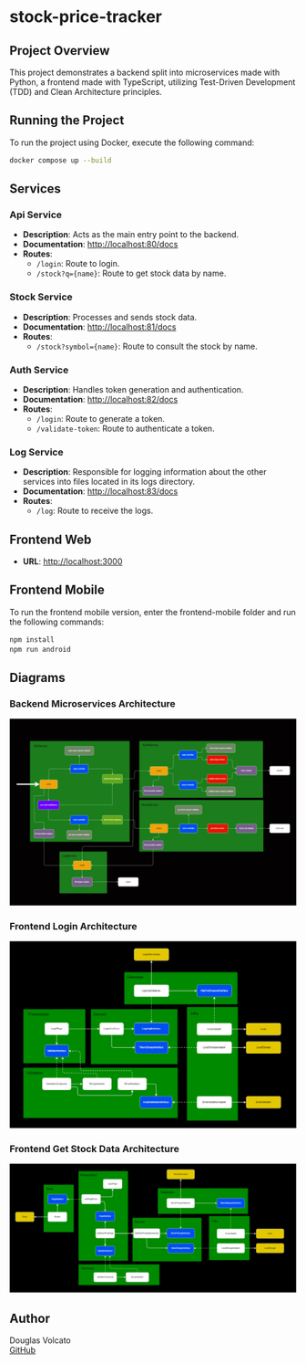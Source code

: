 # stock-price-tracker

## Project Overview

This project demonstrates a backend split into microservices made with Python, a frontend made with TypeScript, utilizing Test-Driven Development (TDD) and Clean Architecture principles.

## Running the Project

To run the project using Docker, execute the following command:
```sh
docker compose up --build
```

## Services

### Api Service

- **Description**: Acts as the main entry point to the backend.
- **Documentation**: [http://localhost:80/docs](http://localhost:80/docs)
- **Routes**:
  - `/login`: Route to login.
  - `/stock?q={name}`: Route to get stock data by name.

### Stock Service

- **Description**: Processes and sends stock data.
- **Documentation**: [http://localhost:81/docs](http://localhost:81/docs)
- **Routes**:
  - `/stock?symbol={name}`: Route to consult the stock by name.

### Auth Service

- **Description**: Handles token generation and authentication.
- **Documentation**: [http://localhost:82/docs](http://localhost:82/docs)
- **Routes**:
  - `/login`: Route to generate a token.
  - `/validate-token`: Route to authenticate a token.

### Log Service

- **Description**: Responsible for logging information about the other services into files located in its logs directory.
- **Documentation**: [http://localhost:83/docs](http://localhost:83/docs)
- **Routes**:
  - `/log`: Route to receive the logs.

## Frontend Web

- **URL**: [http://localhost:3000](http://localhost:3000)

## Frontend Mobile

To run the frontend mobile version, enter the frontend-mobile folder and run the following commands:
```sh
npm install
npm run android
```

## Diagrams

### Backend Microservices Architecture
![Backend Microservices Architecture](diagrams/backend/microservices.png)

### Frontend Login Architecture
![Frontend Login Architecture](diagrams/frontend/login.png)

### Frontend Get Stock Data Architecture
![Frontend Get Stock Data Architecture](diagrams/frontend/get-stock-data.png)

## Author

Douglas Volcato  
[GitHub](https://github.com/DouglasVolcato)

